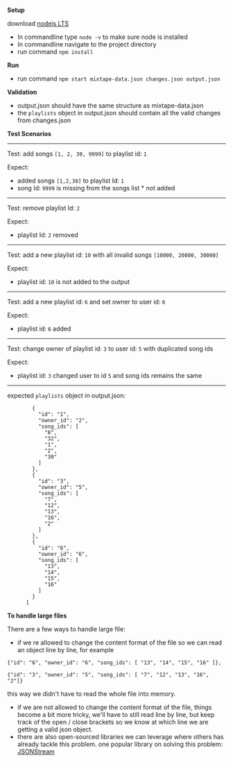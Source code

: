 **Setup**

download
[nodejs LTS](https://nodejs.org/en/)
* In commandline type `node -v` to make sure node is installed
* In commandline navigate to the project directory
* run command `npm install`

**Run**
* run command `npm start mixtape-data.json changes.json output.json`

**Validation**

* output.json should have the same structure as mixtape-data.json
* the `playlists` object in output.json should contain all the valid changes from changes.json

**Test Scenarios**
***
Test: add songs `[1, 2, 30, 9999]` to playlist id: `1`

Expect: 
* added songs `[1,2,30]` to playlist Id: `1` 
* song Id: `9999` is missing from the songs list * not added
***
Test: remove playlist Id: `2`

Expect:
* playlist Id: `2` removed
***
Test: add a new playlist id: `10` with all invalid songs `[10000, 20000, 30000]`

Expect: 
* playlist id: `10` is not added to the output
***

Test: add a new playlist id: `6` and set owner to user id: `6`

Expect:
* playlist id: `6` added

***

Test: change owner of playlist id: `3` to user id: `5` with duplicated song ids

Expect:
* playlist id: `3` changed user to id `5` and song ids remains the same

***
expected `playlists` object in output.json: 
````"playlists": [
        {
          "id": "1",
          "owner_id": "2",
          "song_ids": [
            "8",
            "32",
            "1",
            "2",
            "30"
          ]
        },
        {
          "id": "3",
          "owner_id": "5",
          "song_ids": [
            "7",
            "12",
            "13",
            "16",
            "2"
          ]
        },
        {
          "id": "6",
          "owner_id": "6",
          "song_ids": [
            "13",
            "14",
            "15",
            "16"
          ]
        }
      ]

````

**To handle large files**

There are a few ways to handle large file:
- if we re allowed to change the content format of the file so we can read an object line by line, for example

`{"id": "6", "owner_id": "6", "song_ids": [ "13", "14", "15", "16" ]},`

`{"id": "3", "owner_id": "5", "song_ids": [ "7", "12", "13", "16", "2"]}`

this way we didn't have to read the whole file into memory.

- if we are not allowed to change the content format of the file, things become a bit more tricky, we'll have to still read line by line, but keep track of the open / close brackets so we know at which line we are getting a valid json object.
- there are also open-sourced libraries we can leverage where others has already tackle this problem. one popular library on solving this problem: [JSONStream](https://www.npmjs.com/package/JSONStream)
